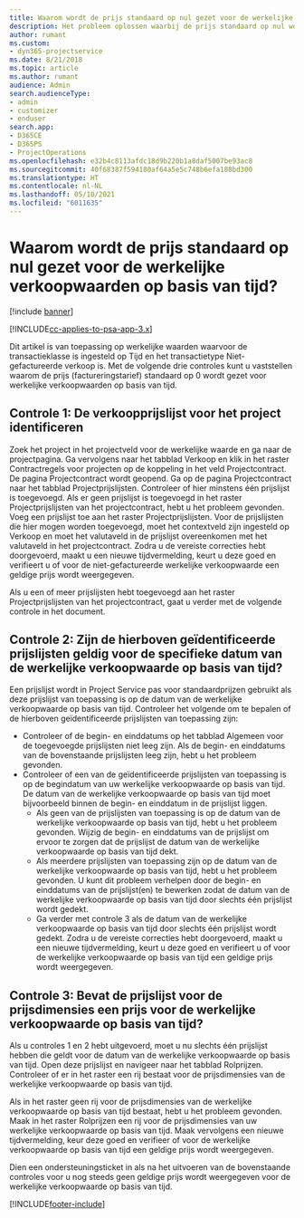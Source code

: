```yaml
---
title: Waarom wordt de prijs standaard op nul gezet voor de werkelijke verkoopwaarden op basis van tijd?
description: Het probleem oplossen waarbij de prijs standaard op nul wordt gezet voor werkelijke verkoopwaarden op basis van tijd.
author: rumant
ms.custom:
- dyn365-projectservice
ms.date: 8/21/2018
ms.topic: article
ms.author: rumant
audience: Admin
search.audienceType:
- admin
- customizer
- enduser
search.app:
- D365CE
- D365PS
- ProjectOperations
ms.openlocfilehash: e32b4c8113afdc18d9b220b1a8daf5007be93ac8
ms.sourcegitcommit: 40f68387f594180af64a5e5c748b6efa188bd300
ms.translationtype: HT
ms.contentlocale: nl-NL
ms.lasthandoff: 05/10/2021
ms.locfileid: "6011635"
---
```

# <a name="why-is-price-defaulting-to-zero-on-time-sales-actuals"></a>Waarom wordt de prijs standaard op nul gezet voor de werkelijke verkoopwaarden op basis van tijd?

[!include [banner](../includes/psa-now-project-operations.md)]

[!INCLUDE[cc-applies-to-psa-app-3.x](../includes/cc-applies-to-psa-app-3x.md)]

Dit artikel is van toepassing op werkelijke waarden waarvoor de transactieklasse is ingesteld op Tijd en het transactietype Niet-gefactureerde verkoop is. Met de volgende drie controles kunt u vaststellen waarom de prijs (factureringstarief) standaard op 0 wordt gezet voor werkelijke verkoopwaarden op basis van tijd.

## <a name="check-1-identify-the-sales-price-list-for-the-project"></a>Controle 1: De verkoopprijslijst voor het project identificeren

Zoek het project in het projectveld voor de werkelijke waarde en ga naar de projectpagina. Ga vervolgens naar het tabblad Verkoop en klik in het raster Contractregels voor projecten op de koppeling in het veld Projectcontract. De pagina Projectcontract wordt geopend. Ga op de pagina Projectcontract naar het tabblad Projectprijslijsten. Controleer of hier minstens één prijslijst is toegevoegd. Als er geen prijslijst is toegevoegd in het raster Projectprijslijsten van het projectcontract, hebt u het probleem gevonden. Voeg een prijslijst toe aan het raster Projectprijslijsten. Voor de prijslijsten die hier mogen worden toegevoegd, moet het contextveld zijn ingesteld op Verkoop en moet het valutaveld in de prijslijst overeenkomen met het valutaveld in het projectcontract. Zodra u de vereiste correcties hebt doorgevoerd, maakt u een nieuwe tijdvermelding, keurt u deze goed en verifieert u of voor de niet-gefactureerde werkelijke verkoopwaarde een geldige prijs wordt weergegeven. 

Als u een of meer prijslijsten hebt toegevoegd aan het raster Projectprijslijsten van het projectcontract, gaat u verder met de volgende controle in het document.

## <a name="check-2-are-any-of-the-price-lists-identified-above-valid-for-the-specific-date-of-the-time-sales-actual"></a>Controle 2: Zijn de hierboven geïdentificeerde prijslijsten geldig voor de specifieke datum van de werkelijke verkoopwaarde op basis van tijd?

Een prijslijst wordt in Project Service pas voor standaardprijzen gebruikt als deze prijslijst van toepassing is op de datum van de werkelijke verkoopwaarde op basis van tijd. Controleer het volgende om te bepalen of de hierboven geïdentificeerde prijslijsten van toepassing zijn:
- Controleer of de begin- en einddatums op het tabblad Algemeen voor de toegevoegde prijslijsten niet leeg zijn. Als de begin- en einddatums van de bovenstaande prijslijsten leeg zijn, hebt u het probleem gevonden. 
- Controleer of een van de geïdentificeerde prijslijsten van toepassing is op de begindatum van uw werkelijke verkoopwaarde op basis van tijd. De datum van de werkelijke verkoopwaarde op basis van tijd moet bijvoorbeeld binnen de begin- en einddatum in de prijslijst liggen. 
    - Als geen van de prijslijsten van toepassing is op de datum van de werkelijke verkoopwaarde op basis van tijd, hebt u het probleem gevonden. Wijzig de begin- en einddatums van de prijslijst om ervoor te zorgen dat de prijslijst de datum van de werkelijke verkoopwaarde op basis van tijd dekt. 
    - Als meerdere prijslijsten van toepassing zijn op de datum van de werkelijke verkoopwaarde op basis van tijd, hebt u het probleem gevonden. U kunt dit probleem verhelpen door de begin- en einddatums van de prijslijst(en) te bewerken zodat de datum van de werkelijke verkoopwaarde op basis van tijd door slechts één prijslijst wordt gedekt. 
    - Ga verder met controle 3 als de datum van de werkelijke verkoopwaarde op basis van tijd door slechts één prijslijst wordt gedekt.
Zodra u de vereiste correcties hebt doorgevoerd, maakt u een nieuwe tijdvermelding, keurt u deze goed en verifieert u of voor de werkelijke verkoopwaarde op basis van tijd een geldige prijs wordt weergegeven.

## <a name="check-3-is-there-a-price-in-the-price-list-for-the-pricing-dimensions-on-the-time-sales-actual"></a>Controle 3: Bevat de prijslijst voor de prijsdimensies een prijs voor de werkelijke verkoopwaarde op basis van tijd?

Als u controles 1 en 2 hebt uitgevoerd, moet u nu slechts één prijslijst hebben die geldt voor de datum van de werkelijke verkoopwaarde op basis van tijd. Open deze prijslijst en navigeer naar het tabblad Rolprijzen. Controleer of er in het raster een rij bestaat voor de prijsdimensies van de werkelijke verkoopwaarde op basis van tijd.

Als in het raster geen rij voor de prijsdimensies van de werkelijke verkoopwaarde op basis van tijd bestaat, hebt u het probleem gevonden. Maak in het raster Rolprijzen een rij voor de prijsdimensies van uw werkelijke verkoopwaarde op basis van tijd. Maak vervolgens een nieuwe tijdvermelding, keur deze goed en verifieer of voor de werkelijke verkoopwaarde op basis van tijd een geldige prijs wordt weergegeven.

Dien een ondersteuningsticket in als na het uitvoeren van de bovenstaande controles voor u nog steeds geen geldige prijs wordt weergegeven voor de werkelijke verkoopwaarde op basis van tijd. 



[!INCLUDE[footer-include](../includes/footer-banner.md)]